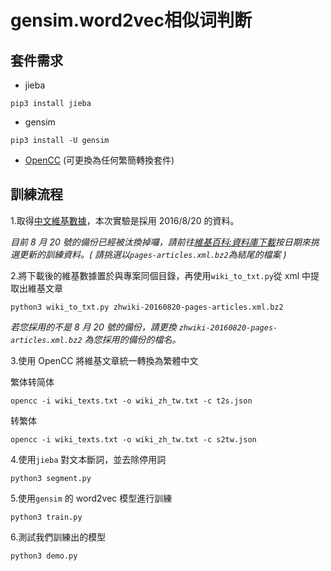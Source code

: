 

# gensim.word2vec相似词判断


## 套件需求

* jieba

```
pip3 install jieba
```

* gensim

```
pip3 install -U gensim
```

* [OpenCC](https://github.com/BYVoid/OpenCC) (可更換為任何繁簡轉換套件)

## 訓練流程

1.取得[中文維基數據](https://dumps.wikimedia.org/zhwiki/20160820/zhwiki-20160820-pages-articles.xml.bz2)，本次實驗是採用 2016/8/20 的資料。

*目前 8 月 20 號的備份已經被汰換掉囉，請前往[維基百科:資料庫下載](https://dumps.wikimedia.org/zhwiki/)按日期來挑選更新的訓練資料。( 請挑選以`pages-articles.xml.bz2`為結尾的檔案 )*

2.將下載後的維基數據置於與專案同個目錄，再使用`wiki_to_txt.py`從 xml 中提取出維基文章

```
python3 wiki_to_txt.py zhwiki-20160820-pages-articles.xml.bz2
```

*若您採用的不是 8 月 20 號的備份，請更換 `zhwiki-20160820-pages-articles.xml.bz2` 為您採用的備份的檔名。*

3.使用 OpenCC 將維基文章統一轉換為繁體中文

繁体转简体

```
opencc -i wiki_texts.txt -o wiki_zh_tw.txt -c t2s.json
```

转繁体

```
opencc -i wiki_texts.txt -o wiki_zh_tw.txt -c s2tw.json
```

4.使用`jieba` 對文本斷詞，並去除停用詞

```
python3 segment.py
```

5.使用`gensim` 的 word2vec 模型進行訓練

```
python3 train.py
```

6.測試我們訓練出的模型

```
python3 demo.py
```

